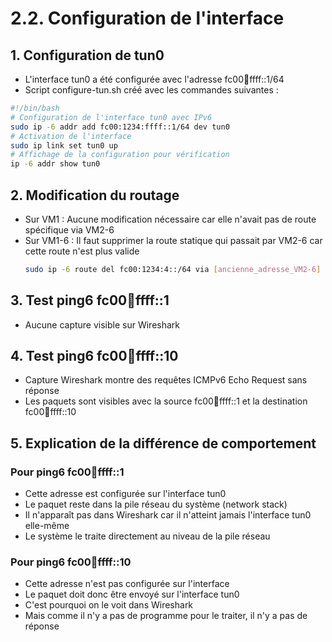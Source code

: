 # 2.2. Configuration de l'interface

## 1. Configuration de tun0
- L'interface tun0 a été configurée avec l'adresse fc00:1234:ffff::1/64
- Script configure-tun.sh créé avec les commandes suivantes :
```bash
#!/bin/bash
# Configuration de l'interface tun0 avec IPv6
sudo ip -6 addr add fc00:1234:ffff::1/64 dev tun0
# Activation de l'interface
sudo ip link set tun0 up
# Affichage de la configuration pour vérification
ip -6 addr show tun0
```

## 2. Modification du routage
- Sur VM1 : Aucune modification nécessaire car elle n'avait pas de route spécifique via VM2-6
- Sur VM1-6 : Il faut supprimer la route statique qui passait par VM2-6 car cette route n'est plus valide
  ```bash
  sudo ip -6 route del fc00:1234:4::/64 via [ancienne_adresse_VM2-6]
  ```

## 3. Test ping6 fc00:1234:ffff::1
- Aucune capture visible sur Wireshark

## 4. Test ping6 fc00:1234:ffff::10
- Capture Wireshark montre des requêtes ICMPv6 Echo Request sans réponse
- Les paquets sont visibles avec la source fc00:1234:ffff::1 et la destination fc00:1234:ffff::10

## 5. Explication de la différence de comportement

### Pour ping6 fc00:1234:ffff::1
- Cette adresse est configurée sur l'interface tun0
- Le paquet reste dans la pile réseau du système (network stack)
- Il n'apparaît pas dans Wireshark car il n'atteint jamais l'interface tun0 elle-même
- Le système le traite directement au niveau de la pile réseau

### Pour ping6 fc00:1234:ffff::10
- Cette adresse n'est pas configurée sur l'interface
- Le paquet doit donc être envoyé sur l'interface tun0
- C'est pourquoi on le voit dans Wireshark
- Mais comme il n'y a pas de programme pour le traiter, il n'y a pas de réponse
